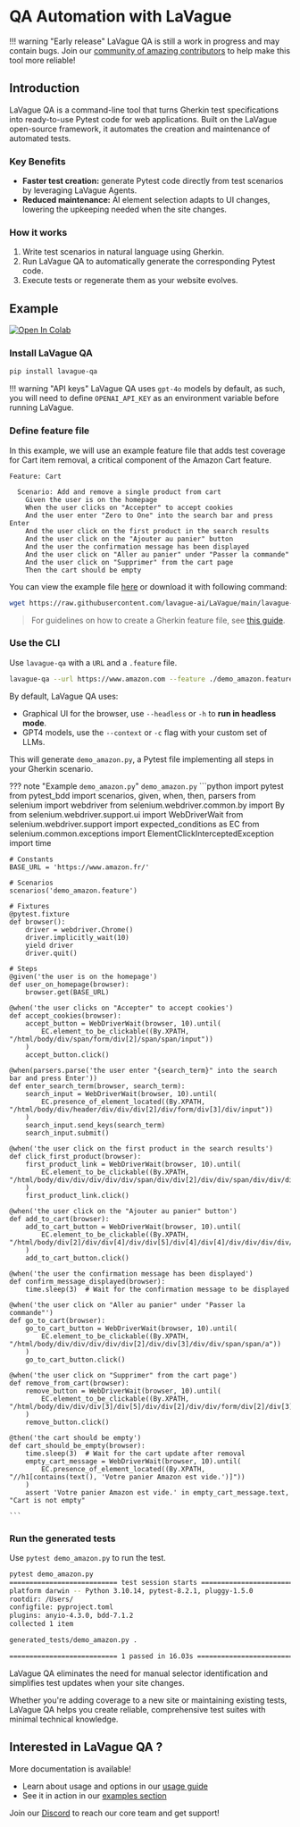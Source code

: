 # QA Automation with LaVague

!!! warning "Early release"
    LaVague QA is still a work in progress and may contain bugs. Join our [community of amazing contributors](https://discord.gg/invite/SDxn9KpqX9) to help make this tool more reliable!

## Introduction

LaVague QA is a command-line tool that turns Gherkin test specifications into ready-to-use Pytest code for web applications. Built on the LaVague open-source framework, it automates the creation and maintenance of automated tests.

### Key Benefits
- **Faster test creation:** generate Pytest code directly from test scenarios by leveraging LaVague Agents.
- **Reduced maintenance:** AI element selection adapts to UI changes, lowering the upkeeping needed when the site changes.

### How it works

1. Write test scenarios in natural language using Gherkin.
2. Run LaVague QA to automatically generate the corresponding Pytest code.
3. Execute tests or regenerate them as your website evolves.


## Example
<a target="_blank" href="https://colab.research.google.com/github/lavague-ai/LaVague/blob/main/lavague-qa/demo_lavague_QA.ipynb">
<img src="https://colab.research.google.com/assets/colab-badge.svg" alt="Open In Colab"></a>

### Install LaVague QA

```bash
pip install lavague-qa
```

!!! warning "API keys"
    LaVague QA uses `gpt-4o` models by default, as such, you will need to define `OPENAI_API_KEY` as an environment variable before running LaVague. 

### Define feature file
In this example, we will use an example feature file that adds test coverage for Cart item removal, a critical component of the Amazon Cart feature.

```gherkin
Feature: Cart

  Scenario: Add and remove a single product from cart
    Given the user is on the homepage
    When the user clicks on "Accepter" to accept cookies
    And the user enter "Zero to One" into the search bar and press Enter
    And the user click on the first product in the search results
    And the user click on the "Ajouter au panier" button
    And the user the confirmation message has been displayed
    And the user click on "Aller au panier" under "Passer la commande"
    And the user click on "Supprimer" from the cart page
    Then the cart should be empty
```

You can view the example file [here](https://raw.githubusercontent.com/lavague-ai/LaVague/main/lavague-qa/features/demo_amazon.feature) or download it with following command:

```bash
wget https://raw.githubusercontent.com/lavague-ai/LaVague/main/lavague-qa/features/demo_amazon.feature
```

> For guidelines on how to create a Gherkin feature file, see [this guide](https://cucumber.io/docs/gherkin/reference/).

### Use the CLI

Use `lavague-qa` with a `URL` and a `.feature` file.


```bash
lavague-qa --url https://www.amazon.com --feature ./demo_amazon.feature
```

By default, LaVague QA uses:

- Graphical UI for the browser, use `--headless` or `-h` to **run in headless mode**. 
- GPT4 models, use the `--context` or `-c` flag with your custom set of LLMs. 

This will generate `demo_amazon.py`, a Pytest file implementing all steps in your Gherkin scenario.

??? note "Example `demo_amazon.py`"
    `demo_amazon.py` 
    ```python
    import pytest
    from pytest_bdd import scenarios, given, when, then, parsers
    from selenium import webdriver
    from selenium.webdriver.common.by import By
    from selenium.webdriver.support.ui import WebDriverWait
    from selenium.webdriver.support import expected_conditions as EC
    from selenium.common.exceptions import ElementClickInterceptedException
    import time

    # Constants
    BASE_URL = 'https://www.amazon.fr/'

    # Scenarios
    scenarios('demo_amazon.feature')

    # Fixtures
    @pytest.fixture
    def browser():
        driver = webdriver.Chrome()
        driver.implicitly_wait(10)
        yield driver
        driver.quit()

    # Steps
    @given('the user is on the homepage')
    def user_on_homepage(browser):
        browser.get(BASE_URL)

    @when('the user clicks on "Accepter" to accept cookies')
    def accept_cookies(browser):
        accept_button = WebDriverWait(browser, 10).until(
            EC.element_to_be_clickable((By.XPATH, "/html/body/div/span/form/div[2]/span/span/input"))
        )
        accept_button.click()

    @when(parsers.parse('the user enter "{search_term}" into the search bar and press Enter'))
    def enter_search_term(browser, search_term):
        search_input = WebDriverWait(browser, 10).until(
            EC.presence_of_element_located((By.XPATH, "/html/body/div/header/div/div/div[2]/div/form/div[3]/div/input"))
        )
        search_input.send_keys(search_term)
        search_input.submit()

    @when('the user click on the first product in the search results')
    def click_first_product(browser):
        first_product_link = WebDriverWait(browser, 10).until(
            EC.element_to_be_clickable((By.XPATH, "/html/body/div/div/div/div/div/span/div/div[2]/div/div/span/div/div/div[2]/div/h2/a"))
        )
        first_product_link.click()

    @when('the user click on the "Ajouter au panier" button')
    def add_to_cart(browser):
        add_to_cart_button = WebDriverWait(browser, 10).until(
            EC.element_to_be_clickable((By.XPATH, "/html/body/div[2]/div/div[4]/div/div[5]/div[4]/div[4]/div/div/div/div/div/div/div/div/div[2]/div/form/div/div/div[23]/div/span/span/span/input"))
        )
        add_to_cart_button.click()

    @when('the user the confirmation message has been displayed')
    def confirm_message_displayed(browser):
        time.sleep(3)  # Wait for the confirmation message to be displayed

    @when('the user click on "Aller au panier" under "Passer la commande"')
    def go_to_cart(browser):
        go_to_cart_button = WebDriverWait(browser, 10).until(
            EC.element_to_be_clickable((By.XPATH, "/html/body/div/div/div/div/div[2]/div/div[3]/div/div/span/span/a"))
        )
        go_to_cart_button.click()

    @when('the user click on "Supprimer" from the cart page')
    def remove_from_cart(browser):
        remove_button = WebDriverWait(browser, 10).until(
            EC.element_to_be_clickable((By.XPATH, "/html/body/div/div/div[3]/div[5]/div/div[2]/div/div/form/div[2]/div[3]/div[4]/div/div[2]/div/span[2]/span/input"))
        )
        remove_button.click()

    @then('the cart should be empty')
    def cart_should_be_empty(browser):
        time.sleep(3)  # Wait for the cart update after removal
        empty_cart_message = WebDriverWait(browser, 10).until(
            EC.presence_of_element_located((By.XPATH, "//h1[contains(text(), 'Votre panier Amazon est vide.')]"))
        )
        assert 'Votre panier Amazon est vide.' in empty_cart_message.text, "Cart is not empty"

    ```

### Run the generated tests

Use `pytest demo_amazon.py` to run the test. 

```bash
pytest demo_amazon.py
=========================== test session starts ===========================
platform darwin -- Python 3.10.14, pytest-8.2.1, pluggy-1.5.0
rootdir: /Users/
configfile: pyproject.toml
plugins: anyio-4.3.0, bdd-7.1.2
collected 1 item                                                                                                                                                                                                                                         

generated_tests/demo_amazon.py .                                                                                                                                                                                                               [100%]

=========================== 1 passed in 16.03s ===========================

```

LaVague QA eliminates the need for manual selector identification and simplifies test updates when your site changes. 

Whether you're adding coverage to a new site or maintaining existing tests, LaVague QA helps you create reliable, comprehensive test suites with minimal technical knowledge.

## Interested in LaVague QA ?

More documentation is available!

- Learn about usage and options in our [usage guide](./usage.md)
- See it in action in our [examples section](./examples.md)

Join our [Discord](https://discord.gg/invite/SDxn9KpqX9) to reach our core team and get support!